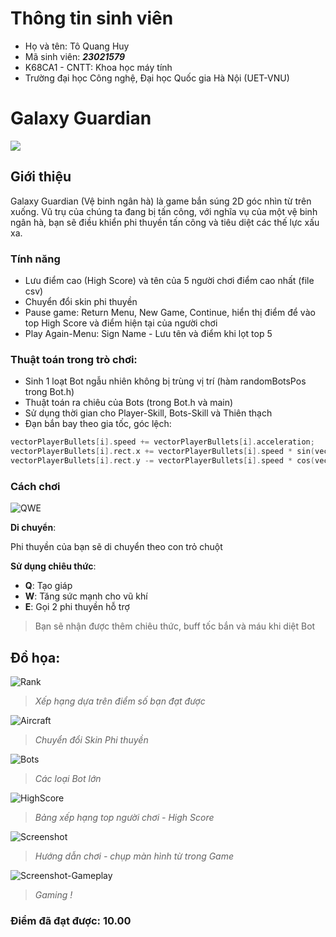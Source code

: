 # Thông tin sinh viên

- Họ và tên: Tô Quang Huy
- Mã sinh viên: ***23021579***
- K68CA1 - CNTT: Khoa học máy tính
- Trường đại học Công nghệ, Đại học Quốc gia Hà Nội (UET-VNU)

# Galaxy Guardian

![](https://img.upanh.tv/2024/05/09/gameLogo.png)


## Giới thiệu

Galaxy Guardian (Vệ binh ngân hà) là game bắn súng 2D góc nhìn từ trên xuống.  Vũ trụ của chúng ta đang bị tấn công,  với nghĩa vụ của một vệ binh ngân hà, bạn sẽ điều khiển phi thuyền tấn công và tiêu diệt các thế lực xấu xa.

### Tính năng
- Lưu điểm cao (High Score) và tên của 5 người chơi điểm cao nhất (file csv)
- Chuyển đổi skin phi thuyền
- Pause game: Return Menu, New Game, Continue, hiển thị điểm để vào top High Score và điểm hiện tại của người chơi
- Play Again-Menu: Sign Name - Lưu tên và điểm khi lọt top 5
### Thuật toán trong trò chơi:
- Sinh 1 loạt Bot ngẫu nhiên không bị trùng vị trí (hàm randomBotsPos trong Bot.h)
- Thuật toán ra chiêu của Bots (trong Bot.h và main)
- Sử dụng thời gian cho Player-Skill, Bots-Skill và Thiên thạch
- Đạn bắn bay theo gia tốc, góc lệch:
```cpp
vectorPlayerBullets[i].speed += vectorPlayerBullets[i].acceleration;
vectorPlayerBullets[i].rect.x += vectorPlayerBullets[i].speed * sin(vectorPlayerBullets[i].slope);
vectorPlayerBullets[i].rect.y -= vectorPlayerBullets[i].speed * cos(vectorPlayerBullets[i].slope);
```

### Cách chơi

![QWE](https://img.upanh.tv/2024/05/09/readmi_1.gif)


**Di chuyển**: 

Phi thuyền của bạn sẽ di chuyển theo con trỏ chuột

**Sử dụng chiêu thức**: 
- **Q**: Tạo giáp
- **W**: Tăng sức mạnh cho vũ khí
- **E**: Gọi 2 phi thuyền hỗ trợ

> Bạn sẽ nhận được thêm chiêu thức, buff tốc bắn và máu khi diệt Bot

## Đồ họa:
![Rank](https://img.upanh.tv/2024/05/09/readme_rank.gif)
> *Xếp hạng dựa trên điểm số bạn đạt được*

![Aircraft](https://img.upanh.tv/2024/05/09/readme_aircraft.gif)
> *Chuyển đổi Skin Phi thuyền*

![Bots](https://img.upanh.tv/2024/05/09/readme_bots.jpg)
> *Các loại Bot lớn*

![HighScore](https://img.upanh.tv/2024/05/14/image0bbe0ee736bf0156.png)
> *Bảng xếp hạng top người chơi - High Score*

![Screenshot](https://img.upanh.tv/2024/05/14/image17ee5dce79cfb9ef.png)
> *Hướng dẫn chơi - chụp màn hình từ trong Game*

![Screenshot-Gameplay](https://img.upanh.tv/2024/05/14/image19c0a5b62cf17291.png)
> *Gaming !*

### Điểm đã đạt được: 10.00
